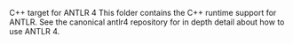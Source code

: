C++ target for ANTLR 4
This folder contains the C++ runtime support for ANTLR. See the canonical antlr4 repository for in depth detail about how to use ANTLR 4.

